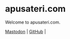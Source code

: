 # apusateri.com

Welcome to apusateri.com.

<a rel="me" href="https://esq.social/@anthony">Mastodon</a> | <a  href="http://github.com/apusateri">GitHub</a> | 
